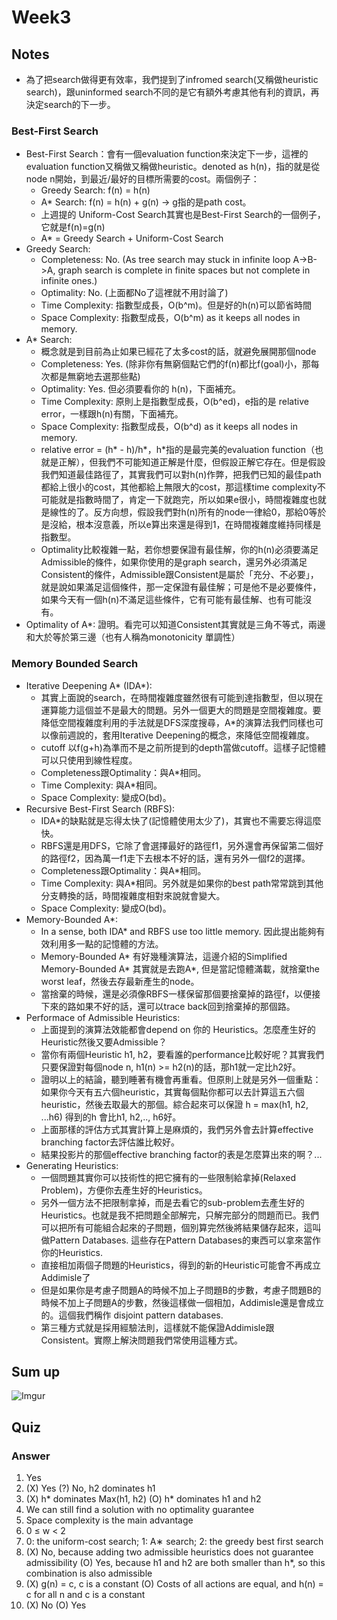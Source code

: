 # Week3

Notes
---

- 為了把search做得更有效率，我們提到了infromed search(又稱做heuristic search)，跟uninformed search不同的是它有額外考慮其他有利的資訊，再決定search的下一步。

### Best-First Search

- Best-First Search：會有一個evaluation function來決定下一步，這裡的evaluation function又稱做又稱做heuristic。denoted as h(n)，指的就是從node n開始，到最近/最好的目標所需要的cost。兩個例子：
    - Greedy Search: f(n) = h(n)
    - A* Search: f(n) = h(n) + g(n) -> g指的是path cost。
    - 上週提的 Uniform-Cost Search其實也是Best-First Search的一個例子，它就是f(n)=g(n)
    - A* = Greedy Search + Uniform-Cost Search
- Greedy Search:
    - Completeness: No. (As tree search may stuck in infinite loop A->B->A, graph search is complete in finite spaces but not complete in infinite ones.)
    - Optimality: No. (上面都No了這裡就不用討論了)
    - Time Complexity: 指數型成長，O(b^m)。但是好的h(n)可以節省時間
    - Space Complexity: 指數型成長，O(b^m) as it keeps all nodes in memory.
- A* Search:
    - 概念就是到目前為止如果已經花了太多cost的話，就避免展開那個node
    - Completeness: Yes. (除非你有無窮個點它們的f(n)都比f(goal)小，那每次都是無窮地去選那些點)
    - Optimality: Yes. 但必須要看你的 h(n)，下面補充。
    - Time Complexity: 原則上是指數型成長，O(b^ed)，e指的是 relative error，一樣跟h(n)有關，下面補充。
    - Space Complexity: 指數型成長，O(b^d) as it keeps all nodes in memory.
    - relative error = (h* - h)/h*，h*指的是最完美的evaluation function（也就是正解），但我們不可能知道正解是什麼，但假設正解它存在。但是假設我們知道最佳路徑了，其實我們可以對h(n)作弊，把我們已知的最佳path都給上很小的cost，其他都給上無限大的cost，那這樣time complexity不可能就是指數時間了，肯定一下就跑完，所以如果e很小，時間複雜度也就是線性的了。反方向想，假設我們對h(n)所有的node一律給0，那給0等於是沒給，根本沒意義，所以e算出來還是得到1，在時間複雜度維持同樣是指數型。
    - Optimality比較複雜一點，若你想要保證有最佳解，你的h(n)必須要滿足Admissible的條件，如果你使用的是graph search，還另外必須滿足Consistent的條件，Admissible跟Consistent是屬於「充分、不必要」，就是說如果滿足這個條件，那一定保證有最佳解；可是他不是必要條件，如果今天有一個h(n)不滿足這些條件，它有可能有最佳解、也有可能沒有。
- Optimality of A*: 證明。看完可以知道Consistent其實就是三角不等式，兩邊和大於等於第三邊（也有人稱為monotonicity 單調性）

### Memory Bounded Search

- Iterative Deepening A* (IDA*):
    - 其實上面說的search，在時間複雜度雖然很有可能到達指數型，但以現在運算能力這個並不是最大的問題。另外一個更大的問題是空間複雜度。要降低空間複雜度利用的手法就是DFS深度搜尋，A*的演算法我們同樣也可以像前週說的，套用Iterative Deepening的概念，來降低空間複雜度。
    - cutoff 以f(g+h)為準而不是之前所提到的depth當做cutoff。這樣子記憶體可以只使用到線性程度。
    - Completeness跟Optimality：與A*相同。
    - Time Complexity: 與A*相同。
    - Space Complexity: 變成O(bd)。
- Recursive Best-First Search (RBFS):
    - IDA*的缺點就是忘得太快了(記憶體使用太少了)，其實也不需要忘得這麼快。
    - RBFS還是用DFS，它除了會選擇最好的路徑f1，另外還會再保留第二個好的路徑f2，因為萬一f1走下去根本不好的話，還有另外一個f2的選擇。
    - Completeness跟Optimality：與A*相同。
    - Time Complexity: 與A*相同。另外就是如果你的best path常常跳到其他分支轉換的話，時間複雜度相對來說就會變大。
    - Space Complexity: 變成O(bd)。
- Memory-Bounded A*:
    - In a sense, both IDA* and RBFS use too little memory. 因此提出能夠有效利用多一點的記憶體的方法。
    - Memory-Bounded A* 有好幾種演算法，這邊介紹的Simplified Memory-Bounded A* 其實就是去跑A*, 但是當記憶體滿載，就捨棄the worst leaf，然後去存最新產生的node。
    - 當捨棄的時候，還是必須像RBFS一樣保留那個要捨棄掉的路徑f，以便接下來的路如果不好的話，還可以trace back回到捨棄掉的那個路。
- Performace of Admissible Heuristics:
    - 上面提到的演算法效能都會depend on 你的 Heuristics。怎麼產生好的Heuristic然後又要Admissible？
    - 當你有兩個Heuristic h1, h2，要看誰的performance比較好呢？其實我們只要保證對每個node n, h1(n) >= h2(n)的話，那h1就一定比h2好。
    - 證明以上的結論，聽到睡著有機會再重看。但原則上就是另外一個重點：如果你今天有五六個heuristic，其實每個點你都可以去計算這五六個heuristic，然後去取最大的那個。綜合起來可以保證 h = max(h1, h2, ...h6) 得到的h 會比h1, h2,.., h6好。
    - 上面那樣的評估方式其實計算上是麻煩的，我們另外會去計算effective branching factor去評估誰比較好。
    - 結果投影片的那個effective branching factor的表是怎麼算出來的啊？...
- Generating Heuristics:
    - 一個問題其實你可以技術性的把它擁有的一些限制給拿掉(Relaxed Problem)，方便你去產生好的Heuristics。
    - 另外一個方法不把限制拿掉，而是去看它的sub-problem去產生好的Heuristics。也就是我不把問題全部解完，只解完部分的問題而已。我們可以把所有可能組合起來的子問題，個別算完然後將結果儲存起來，這叫做Pattern Databases. 這些存在Pattern Databases的東西可以拿來當作你的Heuristics.
    - 直接相加兩個子問題的Heuristics，得到的新的Heuristic可能會不再成立Addimisle了
    - 但是如果你是考慮子問題A的時候不加上子問題B的步數，考慮子問題B的時候不加上子問題A的步數，然後這樣做一個相加，Addimisle還是會成立的。這個我們稱作 disjoint pattern databases.
    - 第三種方式就是採用經驗法則，這樣就不能保證Addimisle跟Consistent。實際上解決問題我們常使用這種方式。

Sum up
---

![Imgur](http://i.imgur.com/51RC2FT.png)


Quiz
---

### Answer
1. Yes
2. (X) Yes (?) No, h2 dominates h1
3. (X) h* dominates Max(h1, h2) (O) h* dominates h1 and h2
4. We can still find a solution with no optimality guarantee
5. Space complexity is the main advantage
6. 0 ≤ w < 2
7. 0: the uniform-cost search; 1: A∗ search; 2: the greedy best first search
8. (X) No, because adding two admissible heuristics does not guarantee admissibility (O) Yes, because h1 and h2 are both smaller than h*, so this combination is also admissible
9. (X) g(n) = c, c is a constant (O) Costs of all actions are equal, and h(n) = c for all n and c is a constant
10. (X) No (O) Yes

